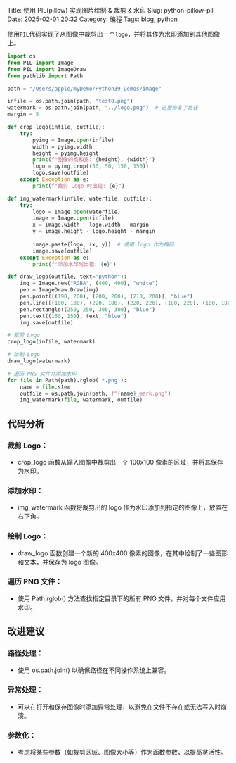 Title: 使用 PIL(pillow) 实现图片绘制 & 裁剪 & 水印
Slug: python-pillow-pil
Date: 2025-02-01 20:32
Category: 编程
Tags: blog, python

使用`PIL`代码实现了从图像中裁剪出一个`logo`，并将其作为水印添加到其他图像上。

```python
import os
from PIL import Image
from PIL import ImageDraw
from pathlib import Path

path = "/Users/apple/myDemo/Python39_Demos/image"

infile = os.path.join(path, "test0.png")
watermark = os.path.join(path, "../logo.png")  # 这里修复了路径
margin = 5

def crop_logo(infile, outfile):
    try:
        pyimg = Image.open(infile)
        width = pyimg.width
        height = pyimg.height
        print(f"图像的高和宽: {height}, {width}")
        logo = pyimg.crop((50, 50, 150, 150))
        logo.save(outfile)
    except Exception as e:
        print(f"裁剪 Logo 时出错: {e}")

def img_watermark(infile, waterfile, outfile):
    try:
        logo = Image.open(waterfile)
        image = Image.open(infile)
        x = image.width - logo.width - margin
        y = image.height - logo.height - margin
        
        image.paste(logo, (x, y))  # 使用 logo 作为掩码
        image.save(outfile)
    except Exception as e:
        print(f"添加水印时出错: {e}")

def draw_logo(outfile, text="python"):
    img = Image.new("RGBA", (400, 400), "white")
    pen = ImageDraw.Draw(img)
    pen.point([(190, 200), (200, 200), (210, 200)], "blue")
    pen.line([(180, 180), (220, 180), (220, 220), (180, 220), (180, 180)], "red")
    pen.rectangle((250, 250, 300, 300), "blue")
    pen.text((150, 150), text, "blue")
    img.save(outfile)

# 裁剪 Logo
crop_logo(infile, watermark)

# 绘制 Logo
draw_logo(watermark)

# 遍历 PNG 文件并添加水印
for file in Path(path).rglob('*.png'):
    name = file.stem
    outfile = os.path.join(path, f"{name}_mark.png")
    img_watermark(file, watermark, outfile)
```

## 代码分析
### 裁剪 Logo：
- crop_logo 函数从输入图像中裁剪出一个 100x100 像素的区域，并将其保存为水印。

### 添加水印：
- img_watermark 函数将裁剪出的 logo 作为水印添加到指定的图像上，放置在右下角。

### 绘制 Logo：
- draw_logo 函数创建一个新的 400x400 像素的图像，在其中绘制了一些图形和文本，并保存为 logo 图像。

### 遍历 PNG 文件：
- 使用 Path.rglob() 方法查找指定目录下的所有 PNG 文件，并对每个文件应用水印。

## 改进建议
### 路径处理：
- 使用 os.path.join() 以确保路径在不同操作系统上兼容。

### 异常处理：
- 可以在打开和保存图像时添加异常处理，以避免在文件不存在或无法写入时崩溃。

### 参数化：
- 考虑将某些参数（如裁剪区域、图像大小等）作为函数参数，以提高灵活性。
